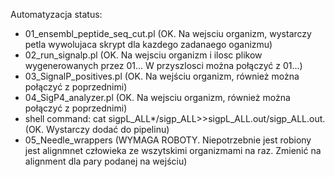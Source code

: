 Automatyzacja status:
- 01_ensembl_peptide_seq_cut.pl (OK. Na wejsciu organizm, wystarczy petla wywolujaca skrypt dla kazdego zadanaego oganizmu)
- 02_run_signalp.pl (OK. Na wejsciu organizm i ilosc plikow wygenerowanych przez 01... W przyszlosci można połączyć z 01...)
- 03_SignalP_positives.pl (OK. Na wejściu organizm, również można połączyć z poprzednimi)
- 04_SigP4_analyzer.pl (OK. Na wejsciu organizm, również można połączyć z poprzednimi)
- shell command: cat sigpL_ALL*/sigp_ALL>>sigpL_ALL.out/sigp_ALL.out.(OK. Wystarczy dodać do pipelinu)
- 05_Needle_wrappers (WYMAGA ROBOTY. Niepotrzebnie jest robiony jest alignmnet człowieka ze wszytskimi organizmami na raz. Zmienić na alignment dla pary podanej na wejściu)

